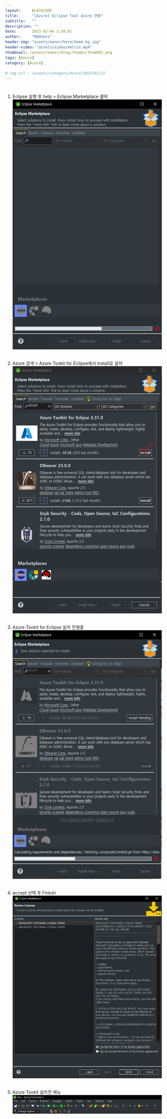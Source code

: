 ```yaml
---
layout:     BLACKCODE
title:      "[Azure] Eclipse Tool Azure 연동"
subtitle:   ""
description: ""
date:       2023-03-04 1:10:01
author:     "MADness"
header-img: "assets/owner/hero/home-bg.jpg"
header-video: "assets/video/metrix.mp4"
thumbnail: /assets/owner/blog/thumbs/thumb01.png
tags: [Azure]
category: [Azure]

# img url : /assets/category/Azure/2023/02/27
---
```


# 

1. Eclipse 실행 후 help > Eclipse Marketplace 클릭
![img](/assets/category/Azure/2023/03/21/01.PNG)<br><br>

2. Azure 검색 > Azure Tookit for Eclipse에서 Install로 설치
![img](/assets/category/Azure/2023/03/21/02.PNG)<br><br>

3. Azure Tookit for Eclipse 설치 진행중
![img](/assets/category/Azure/2023/03/21/03.PNG)<br><br>

4. accept 선택 후 Finksh
![img](/assets/category/Azure/2023/03/21/04.PNG)<br><br>

5. Azure Tookit 설치전 메뉴
![img](/assets/category/Azure/2023/03/21/05.PNG)<br><br>